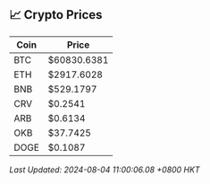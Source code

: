## 📈 Crypto Prices

| Coin | Price |
| ---- | ----- |
| BTC | $60830.6381 |
| ETH | $2917.6028 |
| BNB | $529.1797 |
| CRV | $0.2541 |
| ARB | $0.6134 |
| OKB | $37.7425 |
| DOGE | $0.1087 |

_Last Updated: 2024-08-04 11:00:06.08 +0800 HKT_